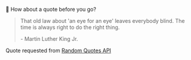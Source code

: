 📣 How about a quote before you go?

> That old law about 'an eye for an eye' leaves everybody blind. The time is always right to do the right thing.
>
> <p>- Martin Luther King Jr.</p>

Quote requested from [Random Quotes API](https://github.com/lukePeavey/quotable)
